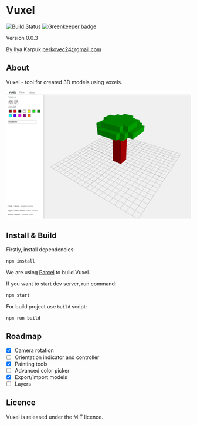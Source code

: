 # Vuxel

[![Build Status](https://travis-ci.org/Perkovec/Vuxel.svg?branch=master)](https://travis-ci.org/Perkovec/Vuxel) [![Greenkeeper badge](https://badges.greenkeeper.io/Perkovec/Vuxel.svg)](https://greenkeeper.io/)

Version 0.0.3

By Ilya Karpuk perkovec24@gmail.com

## About

Vuxel - tool for created 3D models using voxels.

![Demo](demo.png)

## Install & Build

Firstly, install dependencies:
```bash
npm install
```

We are using [Parcel](https://github.com/parcel-bundler/parcel) to build Vuxel.

If you want to start dev server, run command:
```bash
npm start
```

For build project use `build` script:
```bash
npm run build
```

## Roadmap

- [x] Camera rotation
- [ ] Orientation indicator and controller
- [x] Painting tools
- [ ] Advanced color picker
- [x] Export/import models
- [ ] Layers

## Licence

Vuxel is released under the MIT licence. 
